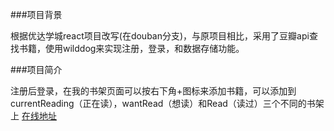 ###项目背景

根据优达学城react项目改写(在douban分支)，与原项目相比，采用了豆瓣api查找书籍，使用wilddog来实现注册，登录，和数据存储功能。

###项目简介

注册后登录，在我的书架页面可以按右下角+图标来添加书籍，可以添加到currentReading（正在读），wantRead（想读）和Read（读过）三个不同的书架上
[在线地址](houhao.xin)
